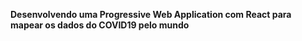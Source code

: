 **Desenvolvendo uma Progressive Web Application com React para mapear os dados do COVID19 pelo mundo**